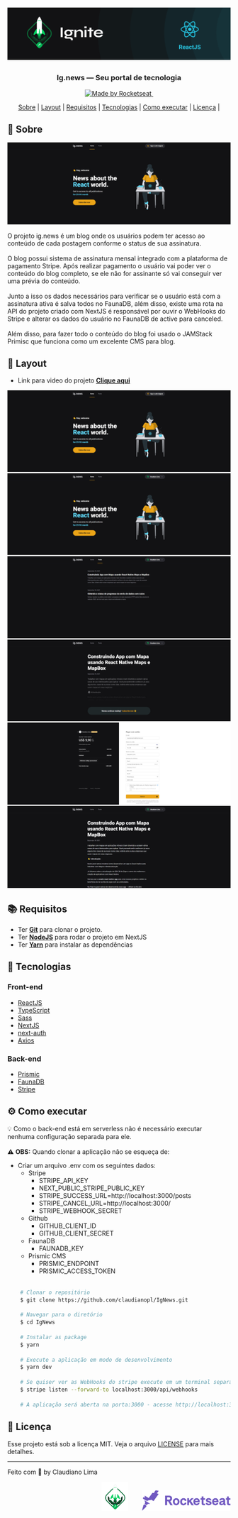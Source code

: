 <h1 align="center">
  <img alt="Ignite" src=".github/ignite.png" />
</h1>

<h3 align="center">
  Ig.news — Seu portal de tecnologia
</h3>

<p align="center">
  <a href="https://rocketseat.com.br">
    <img alt="Made by Rocketseat" src="https://img.shields.io/badge/Porposto%20Por-Rocketseat-brightgreen?style=flat-square">
  </a>
  <a href="https://www.linkedin.com/in/claudianopl/">
    <img alt="" src="https://img.shields.io/badge/Resolvido%20Por-Claudiano%20Lima-brightgreen?style=flat-square">
  </a>
</p>

<p align="center">
 <a href="#-sobre">Sobre</a> |
 <a href="#-layout">Layout</a> |
 <a href="#-requisitos">Requisitos</a> | 
 <a href="#-tecnologias">Tecnologias</a> | 
 <a href="#%EF%B8%8F-como-executar">Como executar</a> | 
 <a href="#-licença">Licença</a> | 
</p>

## 🚀 Sobre
<p align="center">
  <img src=".github/ignews1.png" alt="GoRestaurant">
</p>
<p align="left">
O projeto ig.news é um blog onde os usuários podem ter acesso ao conteúdo de cada postagem conforme o status de sua assinatura.
</br></br>
O blog possui sistema de assinatura mensal integrado com a plataforma de pagamento Stripe. Após realizar pagamento o usuário vai poder ver o conteúdo do blog completo, se ele não for assinante só vai conseguir ver uma prévia do conteúdo.
</br></br>
Junto a isso os dados necessários para verificar se o usuário está com a assinatura ativa é salva todos no FaunaDB, além disso, existe uma rota na API do projeto criado com NextJS é responsável por ouvir o WebHooks do Stripe e alterar os dados do usuário no FaunaDB de active para canceled.
</br></br>
Além disso, para fazer todo o conteúdo do blog foi usado o JAMStack Primisc que funciona como um excelente CMS para blog.
</p>

## 🎨 Layout
- Link para video do projeto [**Clique aqui**](https://drive.google.com/file/d/132xr23t9aBgVmvI6-uZXMKwGdowfxUNU/view)
<p align="center">
  <img src=".github/ignews1.png" alt="GoRestaurant">
  <img src=".github/ignews2.png" alt="GoRestaurant">
  <img src=".github/ignews3.png" alt="GoRestaurant">
  <img src=".github/ignews4.png" alt="GoRestaurant">
  <img src=".github/ignews5.png" alt="GoRestaurant">
  <img src=".github/ignews6.png" alt="GoRestaurant">
</p>

## 📚 Requisitos
- Ter [**Git**](https://git-scm.com/) para clonar o projeto.
- Ter [**NodeJS**](https://nodejs.org/en/) para rodar o projeto em NextJS
- Ter [**Yarn**](https://classic.yarnpkg.com/en/) para instalar as dependências

## 🚀 Tecnologias
<h3>Front-end</h3>

- [ReactJS](https://github.com/facebook/react)
- [TypeScript](https://github.com/microsoft/TypeScript)
- [Sass](https://sass-lang.com/)
- [NextJS](https://nextjs.org/)
- [next-auth](https://next-auth.js.org/)
- [Axios](https://www.npmjs.com/package/axios)
<h3>Back-end</h3>

- [Prismic](https://prismic.io/)
- [FaunaDB](https://fauna.com/)
- [Stripe](https://stripe.com/br)

## ⚙️ Como executar
💡 Como o back-end está em serverless não é necessário executar nenhuma configuração separada para ele.
</br></br>
⚠️ <strong>OBS:</strong> Quando clonar a aplicação não se esqueça de:
- Criar um arquivo .env com os seguintes dados:
  - Stripe
    - STRIPE_API_KEY
    - NEXT_PUBLIC_STRIPE_PUBLIC_KEY
    - STRIPE_SUCCESS_URL=http://localhost:3000/posts
    - STRIPE_CANCEL_URL=http://localhost:3000/
    - STRIPE_WEBHOOK_SECRET
  - Github
    - GITHUB_CLIENT_ID
    - GITHUB_CLIENT_SECRET
  - FaunaDB
    - FAUNADB_KEY
  - Prismic CMS
    - PRISMIC_ENDPOINT
    - PRISMIC_ACCESS_TOKEN

```bash

    # Clonar o repositório
    $ git clone https://github.com/claudianopl/IgNews.git

    # Navegar para o diretório
    $ cd IgNews

    # Instalar as package
    $ yarn

    # Execute a aplicação em modo de desenvolvimento
    $ yarn dev

    # Se quiser ver as WebHooks do stripe execute em um terminal separado
    $ stripe listen --forward-to localhost:3000/api/webhooks

    # A aplicação será aberta na porta:3000 - acesse http://localhost:3000

```

## 📝 Licença
Esse projeto está sob a licença MIT. Veja o arquivo [LICENSE](LICENSE.md) para mais detalhes.

---

<p align="left">
Feito com 💜 by Claudiano Lima
<p>

<p align="right">
  <img alt="Ignite" title="Ignite" src=".github/logoIgnite.svg" width="60px" />
  &nbsp;&nbsp;&nbsp;&nbsp;&nbsp;&nbsp;
  <img alt="RocketSeat" title="RocketSeat" src="https://raw.githubusercontent.com/claudianopl/GoFinances/7d8de57c5937eea279496db2a2f260b0cd0f7002/backend/.github/rocketseat.svg" width="200px" />
</p>

